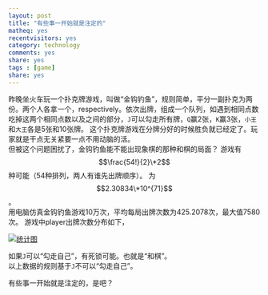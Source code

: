 ```yaml
---
layout: post
title: "有些事一开始就是注定的"
matheq: yes
recentvisitors: yes
category: technology
comments: yes
share: yes
tags : [game]
share: yes
---
```


昨晚坐火车玩一个扑克牌游戏，叫做“金钩钓鱼”，规则简单，平分一副扑克为两份。两个人各拿一个，respectively。依次出牌，组成一个队列，如遇到相同点数吃掉这两个相同点数以及之间的部分，`J`可以勾走所有牌，`Q`赢2张，`K`赢3张，`小王`和`大王`各是5张和10张牌。
这个扑克牌游戏在分牌分好的时候胜负就已经定了。玩家就是干点无关紧要一点不用动脑的活。  
但被这个问题困扰了，金钩钓鱼能不能出现象棋的那种和棋的局面？
游戏有$$\frac{54!}{2}\*2$$ 种可能（54种排列，两人有谁先出牌顺序）。
为$$2.30834\*10^{71}$$。  
用电脑仿真金钩钓鱼游戏10万次，平均每局出牌次数为425.2078次，最大值7580次。 游戏中player出牌次数分布如下，

<a class="fancybox" rel="gallary1" href="http://i.imgur.com/5zeFaSe.jpg" title="统计图"><img src="http://i.imgur.com/5zeFaSe.jpg" alt="统计图"/></a>

如果`J`可以“勾走自己”，有死锁可能。也就是“和棋”。  
以上数据的规则基于`J`不可以“勾走自己”。

有些事一开始就是注定的，是吧？

 
